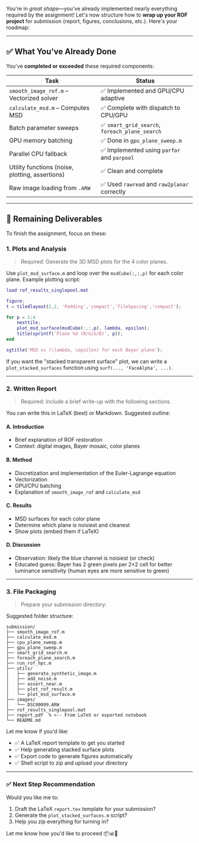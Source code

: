 You're in *great shape*—you’ve already implemented nearly everything required by the assignment! Let's now structure how to **wrap up your ROF project** for submission (report, figures, conclusions, etc.). Here's your roadmap:

---

## ✅ **What You've Already Done**

You've **completed or exceeded** these required components:

| Task                                            | Status                                        |
| ----------------------------------------------- | --------------------------------------------- |
| `smooth_image_rof.m` – Vectorized solver        | ✅ Implemented and GPU/CPU adaptive            |
| `calculate_msd.m` – Computes MSD                | ✅ Complete with dispatch to CPU/GPU           |
| Batch parameter sweeps                          | ✅ `smart_grid_search`, `foreach_plane_search` |
| GPU memory batching                             | ✅ Done in `gpu_plane_sweep.m`                 |
| Parallel CPU fallback                           | ✅ Implemented using `parfor` and `parpool`    |
| Utility functions (noise, plotting, assertions) | ✅ Clean and complete                          |
| Raw image loading from `.ARW`                   | ✅ Used `rawread` and `raw2planar` correctly   |

---

## 🧾 **Remaining Deliverables**

To finish the assignment, focus on these:

### 1. **Plots and Analysis**

> Required: Generate the 3D MSD plots for the 4 color planes.

Use `plot_msd_surface.m` and loop over the `msdCube(:,:,p)` for each color plane. Example plotting script:

```matlab
load rof_results_singlepool.mat

figure;
t = tiledlayout(2,2, 'Padding','compact','TileSpacing','compact');

for p = 1:4
    nexttile;
    plot_msd_surface(msdCube(:,:,p), lambda, epsilon);
    title(sprintf('Plane %d (R/G/G/B)', p));
end

sgtitle('MSD vs (\lambda, \epsilon) for each Bayer plane');
```

If you want the "stacked transparent surface" plot, we can write a `plot_stacked_surfaces` function using `surf(..., 'FaceAlpha', ...)`.

---

### 2. **Written Report**

> Required: Include a brief write-up with the following sections.

You can write this in LaTeX (best) or Markdown. Suggested outline:

#### A. Introduction

* Brief explanation of ROF restoration
* Context: digital images, Bayer mosaic, color planes

#### B. Method

* Discretization and implementation of the Euler-Lagrange equation
* Vectorization
* GPU/CPU batching
* Explanation of `smooth_image_rof` and `calculate_msd`

#### C. Results

* MSD surfaces for each color plane
* Determine which plane is noisiest and cleanest
* Show plots (embed them if LaTeX)

#### D. Discussion

* Observation: likely the blue channel is noisiest (or check)
* Educated guess: Bayer has 2 green pixels per 2×2 cell for better luminance sensitivity (human eyes are more sensitive to green)

---

### 3. **File Packaging**

> Prepare your submission directory:

Suggested folder structure:

```
submission/
├── smooth_image_rof.m
├── calculate_msd.m
├── cpu_plane_sweep.m
├── gpu_plane_sweep.m
├── smart_grid_search.m
├── foreach_plane_search.m
├── run_rof_hpc.m
├── utils/
│   ├── generate_synthetic_image.m
│   ├── add_noise.m
│   ├── assert_near.m
│   ├── plot_rof_result.m
│   └── plot_msd_surface.m
├── images/
│   └── DSC00099.ARW
├── rof_results_singlepool.mat
├── report.pdf  % <-- From LaTeX or exported notebook
└── README.md
```

Let me know if you'd like:

* ✅ A LaTeX report template to get you started
* ✅ Help generating stacked surface plots
* ✅ Export code to generate figures automatically
* ✅ Shell script to zip and upload your directory

---

### ✅ Next Step Recommendation

Would you like me to:

1. Draft the LaTeX `report.tex` template for your submission?
2. Generate the `plot_stacked_surfaces.m` script?
3. Help you zip everything for turning in?

Let me know how you'd like to proceed 📦📊🧠
